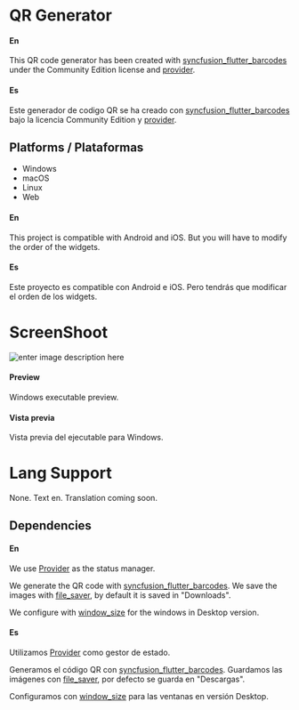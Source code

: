 # QR Generator
#### En
This QR code generator has been created with [syncfusion_flutter_barcodes](https://pub.dev/packages/syncfusion_flutter_barcodes) under the Community Edition license and [provider](https://pub.dev/packages/provider).
#### Es
Este generador de codigo QR se ha creado con [syncfusion_flutter_barcodes](https://pub.dev/packages/syncfusion_flutter_barcodes) bajo la licencia Community Edition y [provider](https://pub.dev/packages/provider).

## Platforms / Plataformas

- Windows
- macOS
- Linux
- Web
#### En
This project is compatible with Android and iOS. But you will have to modify the order of the widgets.
#### Es
Este proyecto es compatible con Android e iOS. Pero tendrás que modificar el orden de los widgets.

# ScreenShoot
![enter image description here](https://images.az.gt/storage/QXNq8X6qWXjSOzhuWDGeDhELTqyFGkJDA2bJ8Ja6.jpg)
#### Preview
Windows executable preview.
#### Vista previa
Vista previa del ejecutable para Windows.

# Lang Support
None. Text en.
Translation coming soon.

## Dependencies
#### En

We use [Provider](https://pub.dev/packages/provider) as the status manager.

We generate the QR code with [syncfusion_flutter_barcodes](https://pub.dev/packages/syncfusion_flutter_barcodes).
We save the images with [file_saver](https://pub.dev/packages/file_saver), by default it is saved in "Downloads".

We configure with [window_size](https://github.com/google/flutter-desktop-embedding.git) for the windows in Desktop version.

#### Es
Utilizamos [Provider](https://pub.dev/packages/provider) como gestor de estado.

Generamos el código QR con [syncfusion_flutter_barcodes](https://pub.dev/packages/syncfusion_flutter_barcodes).
Guardamos las imágenes con [file_saver](https://pub.dev/packages/file_saver), por defecto se guarda en "Descargas".

Configuramos con [window_size](https://github.com/google/flutter-desktop-embedding.git) para las ventanas en versión Desktop.